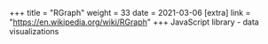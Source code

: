 +++
title = "RGraph"
weight = 33
date = 2021-03-06
[extra]
link = "https://en.wikipedia.org/wiki/RGraph"
+++
JavaScript library - data visualizations

